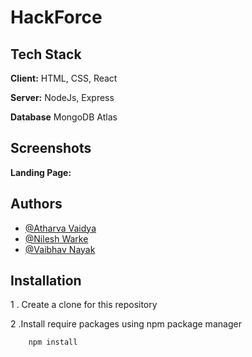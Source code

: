
#  HackForce



## Tech Stack

**Client:** HTML, CSS, React

**Server:** NodeJs, Express

**Database** MongoDB Atlas

## Screenshots

**Landing Page:**


## Authors

- [@Atharva Vaidya](www.linkedin.com/in/atharva-vaidya-4004)
- [@Nilesh Warke](https://www.linkedin.com/in/warke-nilesh)
- [@Vaibhav Nayak](https://www.linkedin.com/in/vaibhavnayak/)

## Installation

1 . Create a clone for this repository

2 .Install require packages using npm package manager

```bash
    npm install
```
